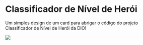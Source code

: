 <h1>Classificador de Nível de Herói</h1>
<p>Um simples design de um card para abrigar o código do projeto Classificador de Nível de Herói da DIO!</p>
<img src="https://i.pinimg.com/originals/ee/54/9c/ee549c60f4cecb2208bb0c62f5a9d89c.gif"/>
